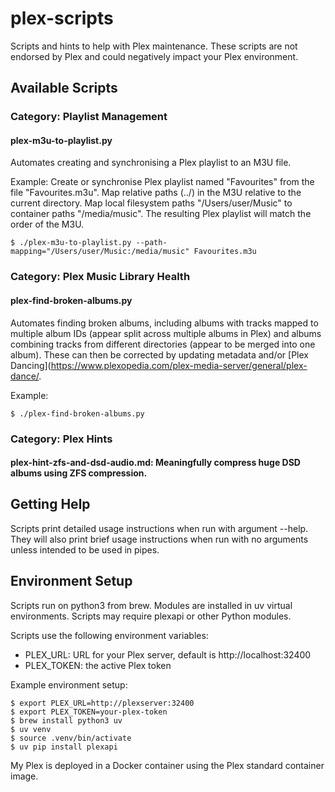 # plex-scripts
Scripts and hints to help with Plex maintenance. These scripts are not endorsed by Plex and could negatively impact your Plex environment.

## Available Scripts

### Category: Playlist Management
#### plex-m3u-to-playlist.py
Automates creating and synchronising a Plex playlist to an M3U file.

Example: Create or synchronise Plex playlist named "Favourites" from the file "Favourites.m3u". Map relative paths (../) in the M3U relative to the current directory. Map local filesystem paths "/Users/user/Music" to container paths "/media/music". The resulting Plex playlist will match the order of the M3U.
```
$ ./plex-m3u-to-playlist.py --path-mapping="/Users/user/Music:/media/music" Favourites.m3u
```

### Category: Plex Music Library Health
#### plex-find-broken-albums.py
Automates finding broken albums, including albums with tracks mapped to multiple album IDs (appear split across multiple albums in Plex) and albums combining tracks from different directories (appear to be merged into one album). These can then be corrected by updating metadata and/or [Plex Dancing](https://www.plexopedia.com/plex-media-server/general/plex-dance/.

Example:
```
$ ./plex-find-broken-albums.py
```

### Category: Plex Hints
#### plex-hint-zfs-and-dsd-audio.md: Meaningfully compress huge DSD albums using ZFS compression.

## Getting Help
Scripts print detailed usage instructions when run with argument --help. They will also print brief usage instructions when run with no arguments unless intended to be used in pipes.

## Environment Setup
Scripts run on python3 from brew.  Modules are installed in uv virtual environments.  Scripts may require plexapi or other Python modules.

Scripts use the following environment variables:
* PLEX_URL: URL for your Plex server, default is http://localhost:32400
* PLEX_TOKEN: the active Plex token

Example environment setup:
```
$ export PLEX_URL=http://plexserver:32400
$ export PLEX_TOKEN=your-plex-token
$ brew install python3 uv
$ uv venv
$ source .venv/bin/activate
$ uv pip install plexapi
```

My Plex is deployed in a Docker container using the Plex standard container image.

